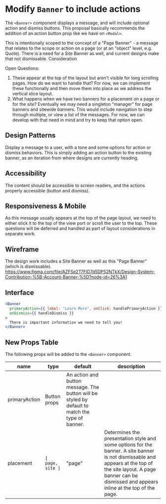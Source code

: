# Modify `Banner` to include actions

The `<Banner>` component displays a message, and will include optional action
and dismiss buttons. This proposal basically recommends the addition of an
action button prop like we have on `<Modal>`.

This is intentionally scoped to the concept of a "Page Banner" - a message that
relates to the scope or action on a page (or at an "object" level, e.g. Quote).
There is a need for a Site Banner as well, and current designs make that not
dismissable. Consideration

Open Questions:

1. These appear at the top of the layout but aren't visible for long scrolling
   pages. How do we want to handle that? For now, we can implement these
   functionally and then move them into place as we address the vertical slice
   layout.
2. What happens when we have two banners for a placement on a page or for the
   site? Eventually we may need a singleton "manager" for page banners and
   sitewide banners. This would include navigation to step through multiple, or
   view a list of the messages. For now, we can develop with that need in mind
   and try to keep that option open.

## Design Patterns

Display a message to a user, with a tone and some options for action or dismiss
behaviors. This is simply adding an action button to the existing banner, as an
iteration from where designs are currently heading.

## Accessibility

The content should be accessible to screen readers, and the actions properly
accessible (button and dismiss).

## Responsiveness & Mobile

As this message usually appears at the top of the page layout, we need to either
stick it to the top of the view port or scroll the user to the top. These
questions will be deferred and handled as part of layout considerations in
separate work.

## Wireframe

The design work includes a Site Banner as well as this "Page Banner" (which is
dismissable).
https://www.figma.com/file/AZFSe2T7FID7d5DP52NTkX/Design-System-Contribution-%5B-Account-Banner-%5D?node-id=26%3A1

## Interface

```jsx
<Banner
  primaryAction={{ label: "Learn More", onClick: handlePrimaryAction }}
  onDismiss={{ handleDismiss }}
>
  There is important information we need to tell you!
</Banner>
```

## New Props Table

The following props will be added to the `<Banner>` component.

| name          | type             | default                                                                                         | description                                                                                                                                                                                                              |
| ------------- | ---------------- | ----------------------------------------------------------------------------------------------- | ------------------------------------------------------------------------------------------------------------------------------------------------------------------------------------------------------------------------ |
| primaryAction | Button props     | An action and button message. The button will be styled by default to match the type of banner. |
| placement     | `[ page, site ]` | "page"                                                                                          | Determines the presentation style and some options for the banner. A site banner is not dismissable and appears at the top of the site layout. A page banner can be dismissed and appears inline at the top of the page. |
